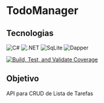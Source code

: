 # TodoManager

## Tecnologias

![C#](https://img.shields.io/badge/C%23-239120?style=for-the-badge&logo=c-sharp&logoColor=white)
![.NET](https://img.shields.io/badge/.NET-5C2D91?style=for-the-badge&logo=.net&logoColor=white)
![SqLite](https://img.shields.io/badge/SqLite-Database-blue?logo=sqlite&style=for-the-badge&logoColor=white)
![Dapper](https://img.shields.io/badge/Dapper-MicroORM-blue?logo=nuget&style=for-the-badge&logoColor=white)

[![Build, Test, and Validate Coverage](https://github.com/carloscampos2014/todomanager/actions/workflows/ci.yml/badge.svg)](https://github.com/carloscampos2014/todomanager/actions/workflows/ci.yml)

## Objetivo

API para CRUD de Lista de Tarefas
